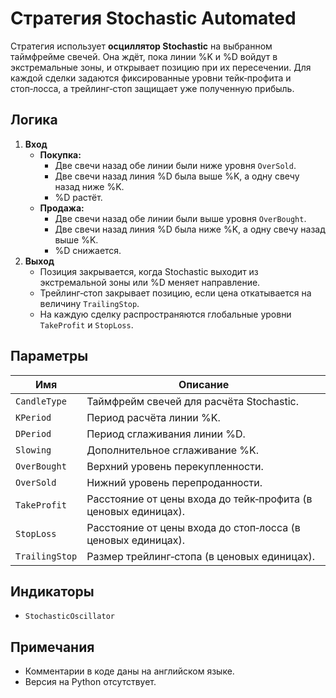 # Стратегия Stochastic Automated

Стратегия использует **осциллятор Stochastic** на выбранном таймфрейме свечей. Она ждёт, пока линии %K и %D войдут в экстремальные зоны, и открывает позицию при их пересечении. Для каждой сделки задаются фиксированные уровни тейк‑профита и стоп‑лосса, а трейлинг‑стоп защищает уже полученную прибыль.

## Логика

1. **Вход**
   - **Покупка:**
     - Две свечи назад обе линии были ниже уровня `OverSold`.
     - Две свечи назад линия %D была выше %K, а одну свечу назад ниже %K.
     - %D растёт.
   - **Продажа:**
     - Две свечи назад обе линии были выше уровня `OverBought`.
     - Две свечи назад линия %D была ниже %K, а одну свечу назад выше %K.
     - %D снижается.
2. **Выход**
   - Позиция закрывается, когда Stochastic выходит из экстремальной зоны или %D меняет направление.
   - Трейлинг‑стоп закрывает позицию, если цена откатывается на величину `TrailingStop`.
   - На каждую сделку распространяются глобальные уровни `TakeProfit` и `StopLoss`.

## Параметры

| Имя | Описание |
|-----|----------|
| `CandleType` | Таймфрейм свечей для расчёта Stochastic. |
| `KPeriod` | Период расчёта линии %K. |
| `DPeriod` | Период сглаживания линии %D. |
| `Slowing` | Дополнительное сглаживание %K. |
| `OverBought` | Верхний уровень перекупленности. |
| `OverSold` | Нижний уровень перепроданности. |
| `TakeProfit` | Расстояние от цены входа до тейк‑профита (в ценовых единицах). |
| `StopLoss` | Расстояние от цены входа до стоп‑лосса (в ценовых единицах). |
| `TrailingStop` | Размер трейлинг‑стопа (в ценовых единицах). |

## Индикаторы

- `StochasticOscillator`

## Примечания

- Комментарии в коде даны на английском языке.
- Версия на Python отсутствует.
